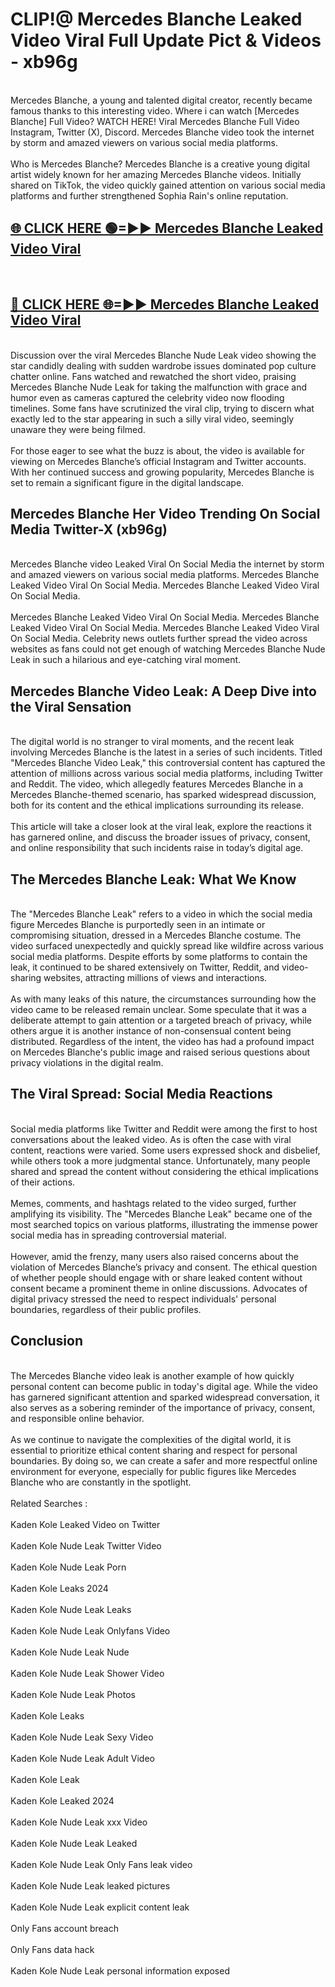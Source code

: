 # CLIP!@ Mercedes Blanche Leaked Video Viral Full Update Pict & Videos - xb96g
<br>
Mercedes Blanche, a young and talented digital creator, recently became famous thanks to this interesting video. Where i can watch [Mercedes Blanche] Full Video? WATCH HERE! Viral Mercedes Blanche Full Video Instagram, Twitter (X), Discord. Mercedes Blanche video took the internet by storm and amazed viewers on various social media platforms.
<br><br>
Who is Mercedes Blanche? Mercedes Blanche is a creative young digital artist widely known for her amazing Mercedes Blanche videos. Initially shared on TikTok, the video quickly gained attention on various social media platforms and further strengthened Sophia Rain's online reputation.
<br>
<h2><a href="https://bestclip.site?title=Mercedes_Blanche">🌐 CLICK HERE 🟢=►► Mercedes Blanche Leaked Video Viral</a></h2>
<br>
<h2><a href="https://bestclip.site?title=Mercedes_Blanche">🔴 CLICK HERE 🌐=►► Mercedes Blanche Leaked Video Viral</a></h2>
<br>
Discussion over the viral Mercedes Blanche Nude Leak video showing the star candidly dealing with sudden wardrobe issues dominated pop culture chatter online. Fans watched and rewatched the short video, praising Mercedes Blanche Nude Leak for taking the malfunction with grace and humor even as cameras captured the celebrity video now flooding timelines. Some fans have scrutinized the viral clip, trying to discern what exactly led to the star appearing in such a silly viral video, seemingly unaware they were being filmed.
<br><br>
For those eager to see what the buzz is about, the video is available for viewing on Mercedes Blanche’s official Instagram and Twitter accounts. With her continued success and growing popularity, Mercedes Blanche is set to remain a significant figure in the digital landscape.
<br>
<h2>Mercedes Blanche Her Video Trending On Social Media Twitter-X (xb96g)</h2>
<br>
Mercedes Blanche video Leaked Viral On Social Media the internet by storm and amazed viewers on various social media platforms. Mercedes Blanche Leaked Video Viral On Social Media. Mercedes Blanche Leaked Video Viral On Social Media.
<br><br>
Mercedes Blanche Leaked Video Viral On Social Media. Mercedes Blanche Leaked Video Viral On Social Media. Mercedes Blanche Leaked Video Viral On Social Media. Celebrity news outlets further spread the video across websites as fans could not get enough of watching Mercedes Blanche Nude Leak in such a hilarious and eye-catching viral moment.
<br>
<h2>Mercedes Blanche Video Leak: A Deep Dive into the Viral Sensation</h2>
<br>
The digital world is no stranger to viral moments, and the recent leak involving Mercedes Blanche is the latest in a series of such incidents. Titled "Mercedes Blanche Video Leak," this controversial content has captured the attention of millions across various social media platforms, including Twitter and Reddit. The video, which allegedly features Mercedes Blanche in a Mercedes Blanche-themed scenario, has sparked widespread discussion, both for its content and the ethical implications surrounding its release.
<br><br>
This article will take a closer look at the viral leak, explore the reactions it has garnered online, and discuss the broader issues of privacy, consent, and online responsibility that such incidents raise in today’s digital age.
<br>
<h2>The Mercedes Blanche Leak: What We Know</h2>
<br>
The "Mercedes Blanche Leak" refers to a video in which the social media figure Mercedes Blanche is purportedly seen in an intimate or compromising situation, dressed in a Mercedes Blanche costume. The video surfaced unexpectedly and quickly spread like wildfire across various social media platforms. Despite efforts by some platforms to contain the leak, it continued to be shared extensively on Twitter, Reddit, and video-sharing websites, attracting millions of views and interactions.
<br><br>
As with many leaks of this nature, the circumstances surrounding how the video came to be released remain unclear. Some speculate that it was a deliberate attempt to gain attention or a targeted breach of privacy, while others argue it is another instance of non-consensual content being distributed. Regardless of the intent, the video has had a profound impact on Mercedes Blanche's public image and raised serious questions about privacy violations in the digital realm.
<br>
<h2>The Viral Spread: Social Media Reactions</h2>
<br>
Social media platforms like Twitter and Reddit were among the first to host conversations about the leaked video. As is often the case with viral content, reactions were varied. Some users expressed shock and disbelief, while others took a more judgmental stance. Unfortunately, many people shared and spread the content without considering the ethical implications of their actions.
<br><br>
Memes, comments, and hashtags related to the video surged, further amplifying its visibility. The "Mercedes Blanche Leak" became one of the most searched topics on various platforms, illustrating the immense power social media has in spreading controversial material.
<br><br>
However, amid the frenzy, many users also raised concerns about the violation of Mercedes Blanche’s privacy and consent. The ethical question of whether people should engage with or share leaked content without consent became a prominent theme in online discussions. Advocates of digital privacy stressed the need to respect individuals' personal boundaries, regardless of their public profiles.
<br>
<h2>Conclusion</h2>
<br>
The Mercedes Blanche video leak is another example of how quickly personal content can become public in today's digital age. While the video has garnered significant attention and sparked widespread conversation, it also serves as a sobering reminder of the importance of privacy, consent, and responsible online behavior.
<br><br>
As we continue to navigate the complexities of the digital world, it is essential to prioritize ethical content sharing and respect for personal boundaries. By doing so, we can create a safer and more respectful online environment for everyone, especially for public figures like Mercedes Blanche who are constantly in the spotlight.
<br><br>
Related Searches :
<br><br>
Kaden Kole Leaked Video on Twitter
<br><br>
Kaden Kole Nude Leak Twitter Video
<br><br>
Kaden Kole Nude Leak Porn
<br><br>
Kaden Kole Leaks 2024
<br><br>
Kaden Kole Nude Leak Leaks
<br><br>
Kaden Kole Nude Leak Onlyfans Video
<br><br>
Kaden Kole Nude Leak Nude
<br><br>
Kaden Kole Nude Leak Shower Video
<br><br>
Kaden Kole Nude Leak Photos
<br><br>
Kaden Kole Leaks
<br><br>
Kaden Kole Nude Leak Sexy Video
<br><br>
Kaden Kole Nude Leak Adult Video
<br><br>
Kaden Kole Leak
<br><br>
Kaden Kole Leaked 2024
<br><br>
Kaden Kole Nude Leak xxx Video
<br><br>
Kaden Kole Nude Leak Leaked
<br><br>
Kaden Kole Nude Leak Only Fans leak video
<br><br>
Kaden Kole Nude Leak leaked pictures
<br><br>
Kaden Kole Nude Leak explicit content leak
<br><br>
Only Fans account breach
<br><br>
Only Fans data hack
<br><br>
Kaden Kole Nude Leak personal information exposed